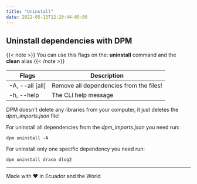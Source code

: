 ```yaml
---
title: "Uninstall"
date: 2022-05-15T12:20:44-05:00
---
```


## Uninstall dependencies with DPM

{{< note >}} You can use this flags on the: **uninstall** command and the
**clean** alias {{< /note >}}

| Flags           | Description                             |
| --------------- | --------------------------------------- |
| -A, --all [all] | Remove all dependencies from the files! |
| -h, --help      | The CLI help message                    |

DPM doesn't delete any libraries from your computer, it just deletes the
_dpm_imports.json_ file!

For uninstall all dependencies from the _dpm_imports.json_ you need run:

```
dpm uninstall -A
```

For uninstall only one specific dependency you need run:

```
dpm uninstall draco dlog2
```

---

Made with ♥ in Ecuador and the World
